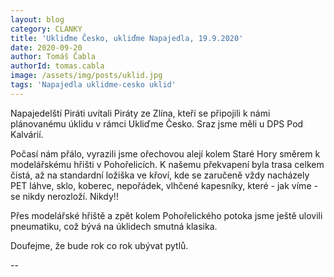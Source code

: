 ```yaml
---
layout: blog
category: CLANKY
title: 'Ukliďme Česko, ukliďme Napajedla, 19.9.2020'
date: 2020-09-20
author: Tomáš Čabla
authorId: tomas.cabla
image: /assets/img/posts/uklid.jpg
tags: 'Napajedla uklidme-cesko uklid'
---
```


Napajedelští Piráti uvítali Piráty ze Zlína, kteří se připojili k námi plánovanému úklidu v rámci Ukliďme Česko. Sraz jsme měli u DPS Pod Kalvárií.

Počasí nám přálo, vyrazili jsme ořechovou alejí kolem Staré Hory směrem k modelářskému hřišti v Pohořelicích. K našemu překvapení byla trasa celkem čistá, až na standardní ložiška ve křoví, kde se zaručeně vždy nacházely PET láhve, sklo, koberec, nepořádek, vlhčené kapesníky, které - jak víme - se nikdy nerozloží. Nikdy!!


Přes modelářské hřiště a zpět kolem Pohořelického potoka jsme ještě ulovili pneumatiku, což bývá na úklidech smutná klasika. 



Doufejme, že bude rok co rok ubývat pytlů. 




--
